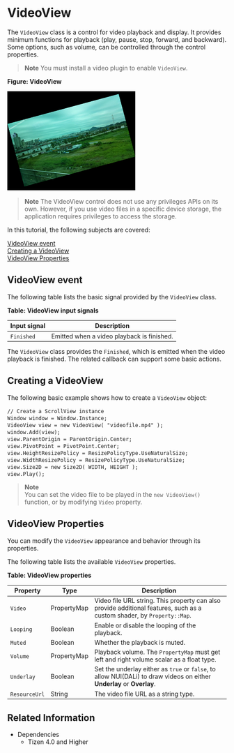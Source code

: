 # VideoView

The `VideoView` class is a control for video playback and display. It provides minimum functions for playback (play, pause, stop, forward, and backward). Some options, such as volume, can be controlled through the control properties.

 > **Note**
 > You must install a video plugin to enable `VideoView`.

**Figure: VideoView**

![VideoView](./media/dali_videoview.png)

 > **Note**
 > The VideoView control does not use any privileges APIs on its own. However, if you use video files in a specific device storage, the application requires privileges to access the storage.

In this tutorial, the following subjects are covered:

[VideoView event](#1)<br>
[Creating a VideoView](#2)<br>
[VideoView Properties](#3)<br>

<a name="1"></a>
## VideoView event

The following table lists the basic signal provided by the `VideoView` class.

**Table: VideoView input signals**

| Input signal  | Description                                 |
| ------------- | ------------------------------------------- |
| `Finished`    | Emitted when a video playback is finished.  |

The `VideoView` class provides the `Finished`, which is emitted when the video playback is finished. The related callback can support some basic actions.

<a name="2"></a>
## Creating a VideoView

The following basic example shows how to create a `VideoView` object:

```
// Create a ScrollView instance
Window window = Window.Instance;
VideoView view = new VideoView( "videofile.mp4" );
window.Add(view);
view.ParentOrigin = ParentOrigin.Center;
view.PivotPoint = PivotPoint.Center;
view.HeightResizePolicy = ResizePolicyType.UseNaturalSize;
view.WidthResizePolicy = ResizePolicyType.UseNaturalSize;
view.Size2D = new Size2D( WIDTH, HEIGHT );
view.Play();
```

 > **Note**  
 > You can set the video file to be played in the `new VideoView()` function, or by modifying `Video` property.

<a name="3"></a>
## VideoView Properties

You can modify the `VideoView` appearance and behavior through its properties.

The following table lists the available `VideoView` properties.

**Table: VideoView properties**

| Property      | Type         | Description                              |
| ------------- | ------------ | ---------------------------------------- |
| `Video`       | PropertyMap  | Video file URL string. This property can also provide additional features, such as a custom shader, by `Property::Map`. |
| `Looping`     | Boolean      | Enable or disable the looping of the playback. |
| `Muted`       | Boolean      | Whether the playback is muted.            |
| `Volume`      | PropertyMap  | Playback volume. The `PropertyMap` must get left and right volume scalar as a float type. |
| `Underlay`    | Boolean      | Set the underlay either as `true` or `false`, to allow NUI(DALi) to draw videos on either **Underlay** or **Overlay**. |
| `ResourceUrl` | String       | The video file URL as a string type.            |



## Related Information
- Dependencies
  -   Tizen 4.0 and Higher
